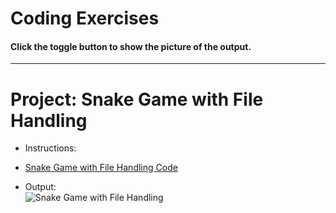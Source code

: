 # Coding Exercises
#### Click the toggle button to show the picture of the output.

---

# Project: Snake Game with File Handling
- Instructions:<br>

- [Snake Game with File Handling Code](main.py)

- Output:<br>
![Snake Game with File Handling](../assets/img/24_project.png)
